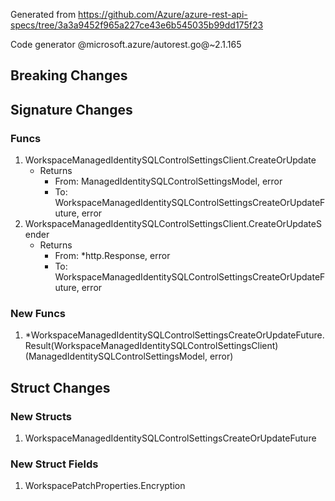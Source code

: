 Generated from https://github.com/Azure/azure-rest-api-specs/tree/3a3a9452f965a227ce43e6b545035b99dd175f23

Code generator @microsoft.azure/autorest.go@~2.1.165

## Breaking Changes

## Signature Changes

### Funcs

1. WorkspaceManagedIdentitySQLControlSettingsClient.CreateOrUpdate
	- Returns
		- From: ManagedIdentitySQLControlSettingsModel, error
		- To: WorkspaceManagedIdentitySQLControlSettingsCreateOrUpdateFuture, error
1. WorkspaceManagedIdentitySQLControlSettingsClient.CreateOrUpdateSender
	- Returns
		- From: *http.Response, error
		- To: WorkspaceManagedIdentitySQLControlSettingsCreateOrUpdateFuture, error

### New Funcs

1. *WorkspaceManagedIdentitySQLControlSettingsCreateOrUpdateFuture.Result(WorkspaceManagedIdentitySQLControlSettingsClient) (ManagedIdentitySQLControlSettingsModel, error)

## Struct Changes

### New Structs

1. WorkspaceManagedIdentitySQLControlSettingsCreateOrUpdateFuture

### New Struct Fields

1. WorkspacePatchProperties.Encryption
